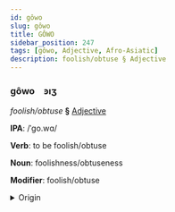 ```yaml
---
id: gôwo
slug: gôwo
title: GÔWO
sidebar_position: 247
tags: [gôwo, Adjective, Afro-Asiatic]
description: foolish/obtuse § Adjective
---
```


### gôwo&emsp;<span kind="abugida">ꜿıʒ</span>

*foolish/obtuse* **§** [Adjective](../../tags/Adjective)

**IPA**: /ˈgo.wɑ/

**Verb**: to be foolish/obtuse

**Noun**: foolishness/obtuseness

**Modifier**: foolish/obtuse

<details>
    <summary>Origin</summary>
    Oromo gowwaa /gɔwːɑː/<br/>
    <em>Afro-Asiatic Language Family</em>
</details>